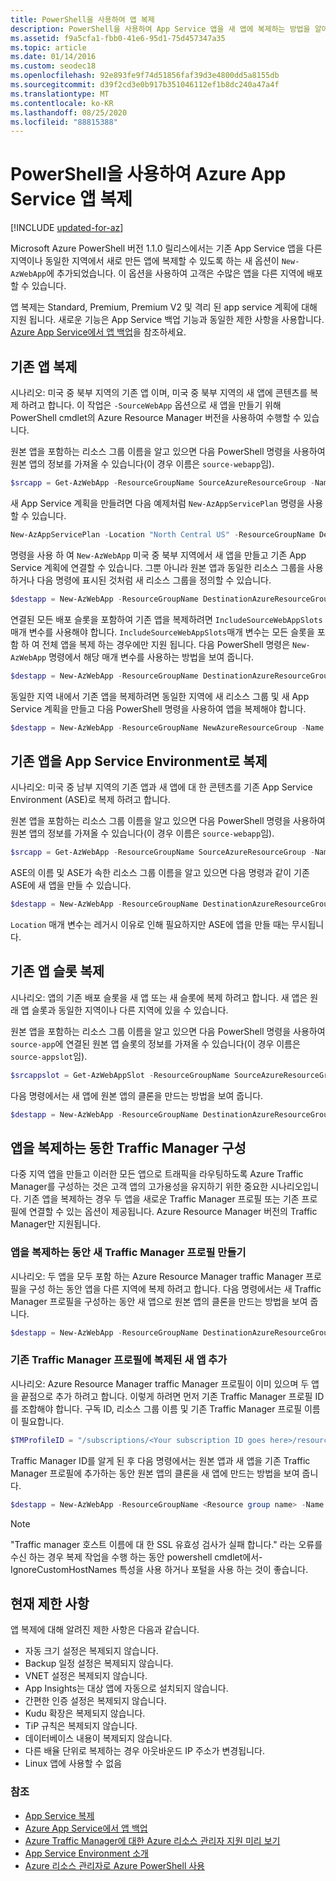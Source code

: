 ```yaml
---
title: PowerShell을 사용하여 앱 복제
description: PowerShell을 사용하여 App Service 앱을 새 앱에 복제하는 방법을 알아봅니다. Traffic Manager 통합을 포함 하 여 다양 한 복제 시나리오가 적용 됩니다.
ms.assetid: f9a5cfa1-fbb0-41e6-95d1-75d457347a35
ms.topic: article
ms.date: 01/14/2016
ms.custom: seodec18
ms.openlocfilehash: 92e893fe9f74d51856faf39d3e4800dd5a8155db
ms.sourcegitcommit: d39f2cd3e0b917b351046112ef1b8dc240a47a4f
ms.translationtype: MT
ms.contentlocale: ko-KR
ms.lasthandoff: 08/25/2020
ms.locfileid: "88815388"
---
```

# <a name="azure-app-service-app-cloning-using-powershell"></a>PowerShell을 사용하여 Azure App Service 앱 복제

[!INCLUDE [updated-for-az](../../includes/updated-for-az.md)]

Microsoft Azure PowerShell 버전 1.1.0 릴리스에서는 기존 App Service 앱을 다른 지역이나 동일한 지역에서 새로 만든 앱에 복제할 수 있도록 하는 새 옵션이 `New-AzWebApp`에 추가되었습니다. 이 옵션을 사용하여 고객은 수많은 앱을 다른 지역에 배포할 수 있습니다.

앱 복제는 Standard, Premium, Premium V2 및 격리 된 app service 계획에 대해 지원 됩니다. 새로운 기능은 App Service 백업 기능과 동일한 제한 사항을 사용합니다. [Azure App Service에서 앱 백업](manage-backup.md)을 참조하세요.

## <a name="cloning-an-existing-app"></a>기존 앱 복제
시나리오: 미국 중 북부 지역의 기존 앱 이며, 미국 중 북부 지역의 새 앱에 콘텐츠를 복제 하려고 합니다. 이 작업은 `-SourceWebApp` 옵션으로 새 앱을 만들기 위해 PowerShell cmdlet의 Azure Resource Manager 버전을 사용하여 수행할 수 있습니다.

원본 앱을 포함하는 리소스 그룹 이름을 알고 있으면 다음 PowerShell 명령을 사용하여 원본 앱의 정보를 가져올 수 있습니다(이 경우 이름은 `source-webapp`임).

```powershell
$srcapp = Get-AzWebApp -ResourceGroupName SourceAzureResourceGroup -Name source-webapp
```

새 App Service 계획을 만들려면 다음 예제처럼 `New-AzAppServicePlan` 명령을 사용할 수 있습니다.

```powershell
New-AzAppServicePlan -Location "North Central US" -ResourceGroupName DestinationAzureResourceGroup -Name DestinationAppServicePlan -Tier Standard
```

명령을 사용 하 여 `New-AzWebApp` 미국 중 북부 지역에서 새 앱을 만들고 기존 App Service 계획에 연결할 수 있습니다. 그뿐 아니라 원본 앱과 동일한 리소스 그룹을 사용하거나 다음 명령에 표시된 것처럼 새 리소스 그룹을 정의할 수 있습니다.

```powershell
$destapp = New-AzWebApp -ResourceGroupName DestinationAzureResourceGroup -Name dest-webapp -Location "North Central US" -AppServicePlan DestinationAppServicePlan -SourceWebApp $srcapp
```

연결된 모든 배포 슬롯을 포함하여 기존 앱을 복제하려면 `IncludeSourceWebAppSlots` 매개 변수를 사용해야 합니다.  `IncludeSourceWebAppSlots`매개 변수는 모든 슬롯을 포함 하 여 전체 앱을 복제 하는 경우에만 지원 됩니다. 다음 PowerShell 명령은 `New-AzWebApp` 명령에서 해당 매개 변수를 사용하는 방법을 보여 줍니다.

```powershell
$destapp = New-AzWebApp -ResourceGroupName DestinationAzureResourceGroup -Name dest-webapp -Location "North Central US" -AppServicePlan DestinationAppServicePlan -SourceWebApp $srcapp -IncludeSourceWebAppSlots
```

동일한 지역 내에서 기존 앱을 복제하려면 동일한 지역에 새 리소스 그룹 및 새 App Service 계획을 만들고 다음 PowerShell 명령을 사용하여 앱을 복제해야 합니다.

```powershell
$destapp = New-AzWebApp -ResourceGroupName NewAzureResourceGroup -Name dest-webapp -Location "South Central US" -AppServicePlan NewAppServicePlan -SourceWebApp $srcapp
```

## <a name="cloning-an-existing-app-to-an-app-service-environment"></a>기존 앱을 App Service Environment로 복제
시나리오: 미국 중 남부 지역의 기존 앱과 새 앱에 대 한 콘텐츠를 기존 App Service Environment (ASE)로 복제 하려고 합니다.

원본 앱을 포함하는 리소스 그룹 이름을 알고 있으면 다음 PowerShell 명령을 사용하여 원본 앱의 정보를 가져올 수 있습니다(이 경우 이름은 `source-webapp`임).

```powershell
$srcapp = Get-AzWebApp -ResourceGroupName SourceAzureResourceGroup -Name source-webapp
```

ASE의 이름 및 ASE가 속한 리소스 그룹 이름을 알고 있으면 다음 명령과 같이 기존 ASE에 새 앱을 만들 수 있습니다.

```powershell
$destapp = New-AzWebApp -ResourceGroupName DestinationAzureResourceGroup -Name dest-webapp -Location "North Central US" -AppServicePlan DestinationAppServicePlan -ASEName DestinationASE -ASEResourceGroupName DestinationASEResourceGroupName -SourceWebApp $srcapp
```

`Location` 매개 변수는 레거시 이유로 인해 필요하지만 ASE에 앱을 만들 때는 무시됩니다. 

## <a name="cloning-an-existing-app-slot"></a>기존 앱 슬롯 복제
시나리오: 앱의 기존 배포 슬롯을 새 앱 또는 새 슬롯에 복제 하려고 합니다. 새 앱은 원래 앱 슬롯과 동일한 지역이나 다른 지역에 있을 수 있습니다.

원본 앱을 포함하는 리소스 그룹 이름을 알고 있으면 다음 PowerShell 명령을 사용하여 `source-app`에 연결된 원본 앱 슬롯의 정보를 가져올 수 있습니다(이 경우 이름은 `source-appslot`임).

```powershell
$srcappslot = Get-AzWebAppSlot -ResourceGroupName SourceAzureResourceGroup -Name source-app -Slot source-appslot
```

다음 명령에서는 새 앱에 원본 앱의 클론을 만드는 방법을 보여 줍니다.

```powershell
$destapp = New-AzWebApp -ResourceGroupName DestinationAzureResourceGroup -Name dest-app -Location "North Central US" -AppServicePlan DestinationAppServicePlan -SourceWebApp $srcappslot
```

## <a name="configuring-traffic-manager-while-cloning-an-app"></a>앱을 복제하는 동한 Traffic Manager 구성
다중 지역 앱을 만들고 이러한 모든 앱으로 트래픽을 라우팅하도록 Azure Traffic Manager를 구성하는 것은 고객 앱의 고가용성을 유지하기 위한 중요한 시나리오입니다. 기존 앱을 복제하는 경우 두 앱을 새로운 Traffic Manager 프로필 또는 기존 프로필에 연결할 수 있는 옵션이 제공됩니다. Azure Resource Manager 버전의 Traffic Manager만 지원됩니다.

### <a name="creating-a-new-traffic-manager-profile-while-cloning-an-app"></a>앱을 복제하는 동안 새 Traffic Manager 프로필 만들기
시나리오: 두 앱을 모두 포함 하는 Azure Resource Manager traffic Manager 프로필을 구성 하는 동안 앱을 다른 지역에 복제 하려고 합니다. 다음 명령에서는 새 Traffic Manager 프로필을 구성하는 동안 새 앱으로 원본 앱의 클론을 만드는 방법을 보여 줍니다.

```powershell
$destapp = New-AzWebApp -ResourceGroupName DestinationAzureResourceGroup -Name dest-webapp -Location "South Central US" -AppServicePlan DestinationAppServicePlan -SourceWebApp $srcapp -TrafficManagerProfileName newTrafficManagerProfile
```

### <a name="adding-new-cloned-app-to-an-existing-traffic-manager-profile"></a>기존 Traffic Manager 프로필에 복제된 새 앱 추가
시나리오: Azure Resource Manager traffic Manager 프로필이 이미 있으며 두 앱을 끝점으로 추가 하려고 합니다. 이렇게 하려면 먼저 기존 Traffic Manager 프로필 ID를 조합해야 합니다. 구독 ID, 리소스 그룹 이름 및 기존 Traffic Manager 프로필 이름이 필요합니다.

```powershell
$TMProfileID = "/subscriptions/<Your subscription ID goes here>/resourceGroups/<Your resource group name goes here>/providers/Microsoft.TrafficManagerProfiles/ExistingTrafficManagerProfileName"
```

Traffic Manager ID를 알게 된 후 다음 명령에서는 원본 앱과 새 앱을 기존 Traffic Manager 프로필에 추가하는 동안 원본 앱의 클론을 새 앱에 만드는 방법을 보여 줍니다.

```powershell
$destapp = New-AzWebApp -ResourceGroupName <Resource group name> -Name dest-webapp -Location "South Central US" -AppServicePlan DestinationAppServicePlan -SourceWebApp $srcapp -TrafficManagerProfileId $TMProfileID
```
> [!NOTE]
> "Traffic manager 호스트 이름에 대 한 SSL 유효성 검사가 실패 합니다." 라는 오류를 수신 하는 경우 복제 작업을 수행 하는 동안 powershell cmdlet에서-IgnoreCustomHostNames 특성을 사용 하거나 포털을 사용 하는 것이 좋습니다.

## <a name="current-restrictions"></a>현재 제한 사항
앱 복제에 대해 알려진 제한 사항은 다음과 같습니다.

* 자동 크기 설정은 복제되지 않습니다.
* Backup 일정 설정은 복제되지 않습니다.
* VNET 설정은 복제되지 않습니다.
* App Insights는 대상 앱에 자동으로 설치되지 않습니다.
* 간편한 인증 설정은 복제되지 않습니다.
* Kudu 확장은 복제되지 않습니다.
* TiP 규칙은 복제되지 않습니다.
* 데이터베이스 내용이 복제되지 않습니다.
* 다른 배율 단위로 복제하는 경우 아웃바운드 IP 주소가 변경됩니다.
* Linux 앱에 사용할 수 없음

### <a name="references"></a>참조
* [App Service 복제](app-service-web-app-cloning.md)
* [Azure App Service에서 앱 백업](manage-backup.md)
* [Azure Traffic Manager에 대한 Azure 리소스 관리자 지원 미리 보기](../traffic-manager/traffic-manager-powershell-arm.md)
* [App Service Environment 소개](environment/intro.md)
* [Azure 리소스 관리자로 Azure PowerShell 사용](../azure-resource-manager/management/manage-resources-powershell.md)

